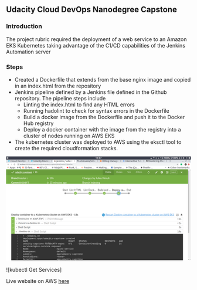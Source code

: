 ## Udacity Cloud DevOps Nanodegree Capstone

### Introduction

The project rubric required the deployment of a web service to an Amazon EKS Kubernetes taking advantage
of the C1/CD capabilities of the Jenkins Automation server

### Steps

* Created a Dockerfile that extends from the base nginx image and copied in an index.html from the repository
* Jenkins pipeline defined by a Jenkins file defined in the Github repository. The pipeline steps include
    * Linting the index.html to find any HTML errors
    * Running hadolint to check for syntax errors in the Dockerfile
    * Build a docker image from the Dockerfile and push it to the Docker Hub registry
    * Deploy a docker container with the image from the registry into a cluster of nodes running on AWS EKS
* The  kubernetes cluster was deployed to AWS using the eksctl tool to create the required cloudformation stacks.

![Jenkins Pipeline Steps](/screenshots/jenkins_eks_deploy.png)

![kubectl Get Services]

Live website on AWS [here](http://ec2-54-167-252-171.compute-1.amazonaws.com/)
